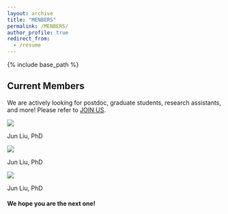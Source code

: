 ```yaml
---
layout: archive
title: "MENBERS"
permalink: /MENBERS/
author_profile: true
redirect_from:
  - /resume
---
```


{% include base_path %}

## Current Members

We are actively looking for postdoc, graduate students, research assistants, and more! Please refer to [JOIN US](<../JOIN US/JOIN US.md> "JOIN US").

![](image/image_JpEFFpqNnf.png)

Jun Liu, PhD

![](image/image_JpEFFpqNnf.png)

Jun Liu, PhD

![](image/image_JpEFFpqNnf.png)

Jun Liu, PhD

#### We hope you are the next one!&#x20;
